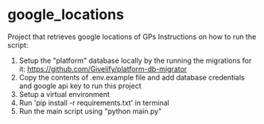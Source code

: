 # google_locations
Project that retrieves google locations of GPs
Instructions on how to run the script:
1. Setup the "platform" database locally by the running the migrations for it: https://github.com/Givelify/platform-db-migrator
2. Copy the contents of .env.example file and add database credentials and google api key to run this project
3. Setup a virtual environment
4. Run 'pip install -r requirements.txt' in terminal
5. Run the main script using "python main.py"